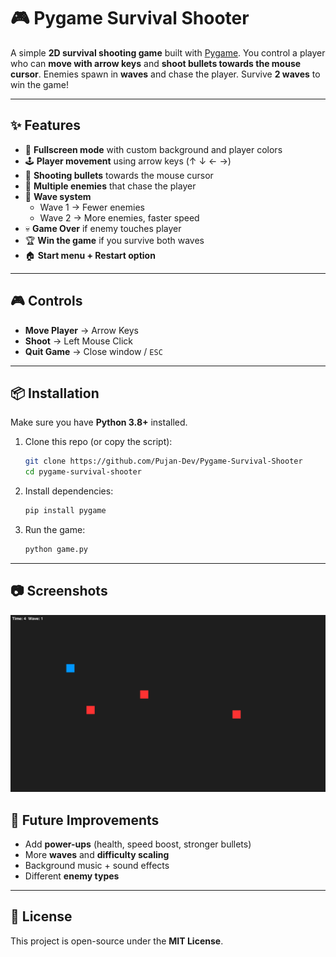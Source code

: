 # 🎮 Pygame Survival Shooter

A simple **2D survival shooting game** built with [Pygame](https://www.pygame.org/).
You control a player who can **move with arrow keys** and **shoot bullets towards the mouse cursor**.
Enemies spawn in **waves** and chase the player. Survive **2 waves** to win the game!

---

## ✨ Features

- 🎨 **Fullscreen mode** with custom background and player colors
- 🕹 **Player movement** using arrow keys (↑ ↓ ← →)
- 🔫 **Shooting bullets** towards the mouse cursor
- 👾 **Multiple enemies** that chase the player
- 🌊 **Wave system**
  - Wave 1 → Fewer enemies
  - Wave 2 → More enemies, faster speed
- 💀 **Game Over** if enemy touches player
- 🏆 **Win the game** if you survive both waves
- 🏠 **Start menu + Restart option**

---

## 🎮 Controls

- **Move Player** → Arrow Keys
- **Shoot** → Left Mouse Click
- **Quit Game** → Close window / `ESC`

---

## 📦 Installation

Make sure you have **Python 3.8+** installed.

1. Clone this repo (or copy the script):

   ```bash
   git clone https://github.com/Pujan-Dev/Pygame-Survival-Shooter
   cd pygame-survival-shooter
   ```

2. Install dependencies:

   ```bash
   pip install pygame
   ```

3. Run the game:

   ```bash
   python game.py
   ```

---

## 📷 Screenshots

![Alt text](./game.png)

## 🚀 Future Improvements

- Add **power-ups** (health, speed boost, stronger bullets)
- More **waves** and **difficulty scaling**
- Background music + sound effects
- Different **enemy types**

---

## 📝 License

This project is open-source under the **MIT License**.
